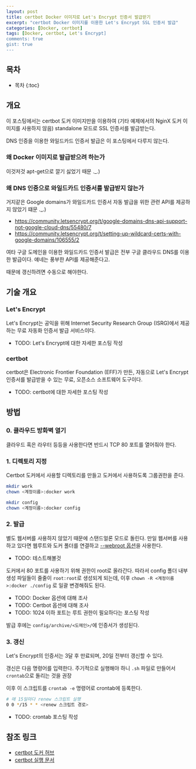```yaml
---
layout: post
title: certbot Docker 이미지로 Let's Encrypt 인증서 발급받기
excerpt: "certbot Docker 이미지를 이용한 Let's Encrypt SSL 인증서 발급"
categories: [Docker, certbot]
tags: [Docker, certbot, Let's Encrypt]
comments: true
gist: true
---
```


## 목차

* 목차
{:toc}

## 개요

이 포스팅에서는 certbot 도커 이미지만을 이용하여 (기타 예제에서의 NginX 도커 이미지를 사용하지 않음) standalone 모드로 SSL 인증서를 발급받는다.

DNS 인증을 이용한 와일드카드 인증서 발급은 이 포스팅에서 다루지 않는다.

### 왜 Docker 이미지로 발급받으려 하는가

이것저것 apt-get으로 깔기 싫었기 때문 ._.)

### 왜 DNS 인증으로 와일드카드 인증서를 발급받지 않는가

거지같은 Google domains가 와일드카드 인증서 자동 발급을 위한 관련 API를 제공하지 않았기 떄문 ._.)

* <https://community.letsencrypt.org/t/google-domains-dns-api-support-not-google-cloud-dns/55480/7>
* <https://community.letsencrypt.org/t/setting-up-wildcard-certs-with-google-domains/106555/2>

여타 구글 도메인을 이용한 와일드카드 인증서 발급은 전부 구글 클라우드 DNS를 이용한 발급이다. 얘네는 풍부한 API를 제공해준다고.

때문에 갱신하려면 수동으로 해야한다.

## 기술 개요

### Let's Encrypt

Let's Encrypt는 공익을 위해 Internet Security Research Group (ISRG)에서 제공하는 무료 자동화 인증서 발급 서비스이다.

* TODO: Let's Encrypt에 대한 자세한 포스팅 작성

### certbot

certbot은 Electronic Frontier Foundation (EFF)가 만든, 자동으로 Let's Encrypt 인증서를 발급받을 수 있는 무료, 오픈소스 소프트웨어 도구이다.

* TODO: certbot에 대한 자세한 포스팅 작성

## 방법

### 0. 클라우드 방화벽 열기

클라우드 혹은 라우터 등등을 사용한다면 반드시 TCP 80 포트를 열어줘야 한다.

### 1. 디렉토리 지정

Certbot 도커에서 사용할 디렉토리를 만들고 도커에서 사용하도록 그룹권한을 준다.

```bash
mkdir work
chown <계정이름>:docker work

mkdir config
chown <계정이름>:docker config
```

### 2. 발급

<code data-gist-id="c3cbed4341d3b7a1b64ddf03bc06b23e" data-gist-file="run_certbot.sh" data-gist-hide-footer="true" data-gist-highlight-line="2,3,9,10"></code>

별도 웹서버를 사용하지 않았기 때문에 스탠드얼론 모드로 돌린다. 만일 웹서버를 사용하고 있다면 웹루트와 도커 폴더를 연결하고 [--webroot 옵션](https://certbot.eff.org/docs/using.html#webroot)을 사용한다.

* TODO: 테스트해볼것

도커에서 80 포트를 사용하기 위해 권한이 root로 올라간다. 따라서 config 폴더 내부 생성 파일들이 줄줄이 `root:root`로 생성되게 되는데, 이후 `chown -R <계정이름>:docker ./config` 로 일괄 변경해줘도 된다.

* TODO: Docker 옵션에 대해 조사
* TODO: Certbot 옵션에 대해 조사
* TODO: 1024 이하 포트는 루트 권한이 필요하다는 포스팅 작성

발급 후에는 `config/archive/<도메인>/`에 인증서가 생성된다.

### 3. 갱신

Let's Encrypt의 인증서는 3달 후 만료되며, 20일 전부터 갱신할 수 있다.

갱신은 다음 명령어를 입력한다. 주기적으로 실행해야 하니 `.sh` 파일로 만들어서 `crontab`으로 돌리는 것을 권장

<code data-gist-id="c3cbed4341d3b7a1b64ddf03bc06b23e" data-gist-file="renew_certbot.sh" data-gist-hide-footer="true" data-gist-highlight-line="2,3"></code>

이후 이 스크립트를 `crontab -e` 명령어로 crontab에 등록한다.

```bash
# 매 15일마다 renew 스크립트 실행
0 0 */15 * * <renew 스크립트 경로>
```

* TODO: crontab 포스팅 작성

## 참조 링크

* [certbot 도커 허브](https://hub.docker.com/r/certbot/certbot/)
* [certbot 실행 문서](https://certbot.eff.org/docs/using.html)
